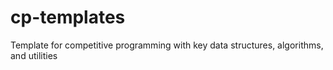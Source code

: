 # cp-templates
 Template for competitive programming with key data structures, algorithms, and utilities
